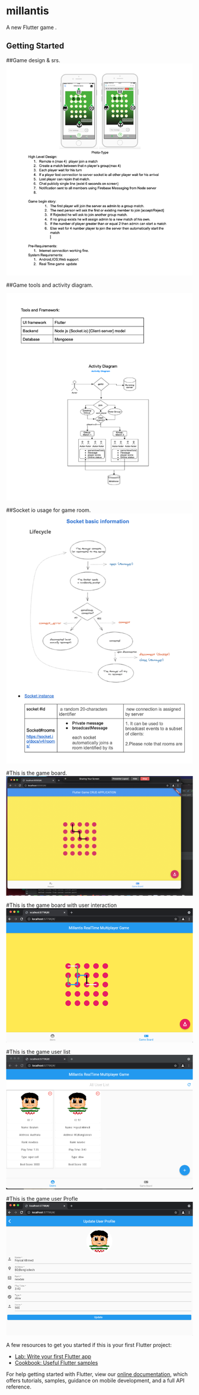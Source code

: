 # millantis

A new Flutter game .

## Getting Started

##Game design & srs.
<img src="https://github.com/Abdullahfoysal/millantis-flutter/blob/63bde409d35ef5fd8c02f728ffb63758a788be3e/srs1.png"/>


##Game tools and activity diagram.

<img src="https://github.com/Abdullahfoysal/millantis-flutter/blob/63bde409d35ef5fd8c02f728ffb63758a788be3e/srs2.png"/>


##Socket io usage for game room.
<img src="https://github.com/Abdullahfoysal/millantis-flutter/blob/63bde409d35ef5fd8c02f728ffb63758a788be3e/srs3.png"/>



#This is the game board.
<img src="https://github.com/Abdullahfoysal/millantis-flutter/blob/1b27f52e8712f9e3aacc33c9ed8396f2e293df98/242480802_4539169786135375_1512877444248977503_n%20(2).png"/>

#This is the game board with user interaction
<img src="https://github.com/Abdullahfoysal/millantis-flutter/blob/499be605c32f9277db79e7db25d8a69dc1567144/gameBoard.png"/>


#This is the game user list
<img src="https://github.com/Abdullahfoysal/millantis-flutter/blob/499be605c32f9277db79e7db25d8a69dc1567144/userList.png"/>

#This is the game user Profle
<img src="https://github.com/Abdullahfoysal/millantis-flutter/blob/499be605c32f9277db79e7db25d8a69dc1567144/userProfile.png"/>





A few resources to get you started if this is your first Flutter project:

- [Lab: Write your first Flutter app](https://flutter.dev/docs/get-started/codelab)
- [Cookbook: Useful Flutter samples](https://flutter.dev/docs/cookbook)

For help getting started with Flutter, view our
[online documentation](https://flutter.dev/docs), which offers tutorials,
samples, guidance on mobile development, and a full API reference.
